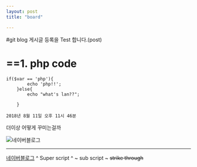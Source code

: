 ```yaml
---
layout: post
title: "board"

---
```

#git blog 게시글 등록을 Test 합니다.(post)

==1. php code
==

```
if($var == 'php'){
    	echo 'php!!';
    }else{
    	echo "what's lan??";
        
    }
```
    
    2018년 8월 11일 오후 11시 46분
    
 더이상 어떻게 꾸미는걸까
 
 ![네이버블로그](http://blog.naver.com/eejjhh222)
 
 
* * *
[네이버블로그](https://blog.naver.com/eejjhh222)
^ Super script ^
~ sub script ~
~~strike through~~
